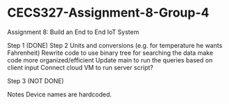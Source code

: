 # CECS327-Assignment-8-Group-4
Assignment 8: Build an End to End IoT System

Step 1 (DONE)
Step 2 
Units and conversions (e.g. for temperature he wants Fahrenheit)
Rewrite code to use binary tree for searching the data
make code more organized/efficient
Update main to run the queries based on client input
Connect cloud VM to run server script?

Step 3 (NOT DONE)

Notes
Device names are hardcoded.